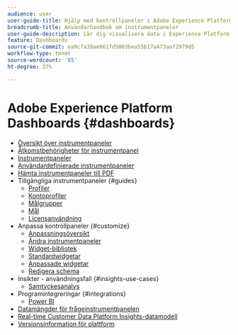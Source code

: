 ```yaml
---
audience: user
user-guide-title: Hjälp med kontrollpaneler i Adobe Experience Platform
breadcrumb-title: Användarhandbok om instrumentpaneler
user-guide-description: Lär dig visualisera data i Experience Platform via anpassningsbara instrumentpaneler.
feature: Dashboards
source-git-commit: ea9cfa38ae861fd5003bea55b17a473aaf2979d5
workflow-type: tm+mt
source-wordcount: '85'
ht-degree: 27%

---
```



# Adobe Experience Platform Dashboards {#dashboards}

* [Översikt över instrumentpaneler](home.md)
* [Åtkomstbehörigheter för instrumentpanel](permissions.md)
* [Instrumentpaneler](inventory.md)
* [Användardefinierade instrumentpaneler](user-defined-dashboards.md)
* [Hämta instrumentpaneler till PDF](download.md)
* Tillgängliga instrumentpaneler {#guides}
   * [Profiler](guides/profiles.md)
   * [Kontoprofiler](guides/account-profiles.md)
   * [Målgrupper](guides/audiences.md)
   * [Mål ](guides/destinations.md)
   * [Licensanvändning](guides/license-usage.md)
* Anpassa kontrollpaneler {#customize}
   * [Anpassningsöversikt](customize/overview.md)
   * [Ändra instrumentpaneler](customize/modify.md)
   * [Widget-bibliotek](customize/widget-library.md)
   * [Standardwidgetar](customize/standard-widgets.md)
   * [Anpassade widgetar](customize/custom-widgets.md)
   * [Redigera schema](customize/edit-schema.md)
* Insikter - användningsfall {#insights-use-cases}
   * [Samtyckesanalys](insights-use-cases/consent-analysis.md)
* Programintegreringar {#integrations}
   * [Power BI](integrations/power-bi.md)
* [Datamängder för frågeinstrumentpanelen](query.md)
* [Real-time Customer Data Platform Insights-datamodell](cdp-insights-data-model.md)
* [Versionsinformation för plattform](https://www.adobe.com/go/platform-release-notes-en)